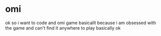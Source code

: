 # omi
ok so i want to code and omi game basicallt because i am obsessed with the game and can't find it anywhere to play basically ok 
